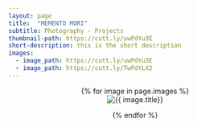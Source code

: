 ```yaml
---
layout: page
title:  "MEMENTO MORI"
subtitle: Photography - Projects
thumbnail-path: https://cutt.ly/uwPdYu3E
short-description: this is the short description
images:
  - image_path: https://cutt.ly/uwPdYu3E
  - image_path: https://cutt.ly/TwPdYLX2
---
```

<center>
{% for image in page.images %}
  <div class="collection">
	<img src="{{ image.image_path }}" alt="{{ image.title}}"/>
	<p></p>
  </div>
{% endfor %}
</center>
